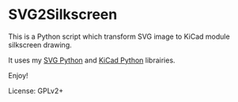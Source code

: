 SVG2Silkscreen
==============

This is a Python script which transform SVG image to KiCad module silkscreen drawing.

It uses my [SVG Python](https://github.com/cjlano/svg) and [KiCad Python](https://github.com/cjlano/pykicad) librairies.

Enjoy!

License: GPLv2+

